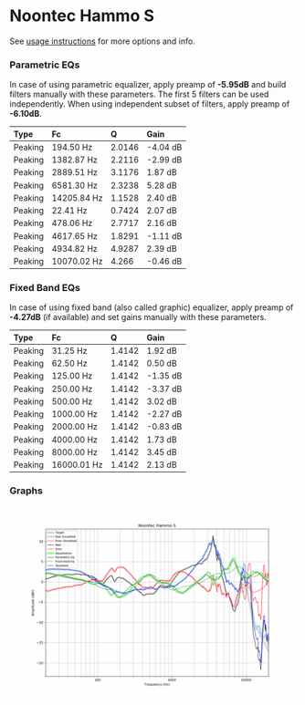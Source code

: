 # Noontec Hammo S
See [usage instructions](https://github.com/jaakkopasanen/AutoEq#usage) for more options and info.

### Parametric EQs
In case of using parametric equalizer, apply preamp of **-5.95dB** and build filters manually
with these parameters. The first 5 filters can be used independently.
When using independent subset of filters, apply preamp of **-6.10dB**.

| Type    | Fc          |      Q | Gain     |
|:--------|:------------|:-------|:---------|
| Peaking | 194.50 Hz   | 2.0146 | -4.04 dB |
| Peaking | 1382.87 Hz  | 2.2116 | -2.99 dB |
| Peaking | 2889.51 Hz  | 3.1176 | 1.87 dB  |
| Peaking | 6581.30 Hz  | 2.3238 | 5.28 dB  |
| Peaking | 14205.84 Hz | 1.1528 | 2.40 dB  |
| Peaking | 22.41 Hz    | 0.7424 | 2.07 dB  |
| Peaking | 478.06 Hz   | 2.7717 | 2.16 dB  |
| Peaking | 4617.65 Hz  | 1.8291 | -1.11 dB |
| Peaking | 4934.82 Hz  | 4.9287 | 2.39 dB  |
| Peaking | 10070.02 Hz | 4.266  | -0.46 dB |

### Fixed Band EQs
In case of using fixed band (also called graphic) equalizer, apply preamp of **-4.27dB**
(if available) and set gains manually with these parameters.

| Type    | Fc          |      Q | Gain     |
|:--------|:------------|:-------|:---------|
| Peaking | 31.25 Hz    | 1.4142 | 1.92 dB  |
| Peaking | 62.50 Hz    | 1.4142 | 0.50 dB  |
| Peaking | 125.00 Hz   | 1.4142 | -1.35 dB |
| Peaking | 250.00 Hz   | 1.4142 | -3.37 dB |
| Peaking | 500.00 Hz   | 1.4142 | 3.02 dB  |
| Peaking | 1000.00 Hz  | 1.4142 | -2.27 dB |
| Peaking | 2000.00 Hz  | 1.4142 | -0.83 dB |
| Peaking | 4000.00 Hz  | 1.4142 | 1.73 dB  |
| Peaking | 8000.00 Hz  | 1.4142 | 3.45 dB  |
| Peaking | 16000.01 Hz | 1.4142 | 2.13 dB  |

### Graphs
![](./Noontec%20Hammo%20S.png)